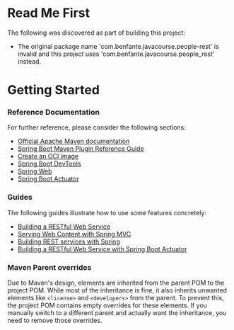 # Read Me First
The following was discovered as part of building this project:

* The original package name 'com.benfante.javacourse.people-rest' is invalid and this project uses 'com.benfante.javacourse.people_rest' instead.

# Getting Started

### Reference Documentation
For further reference, please consider the following sections:

* [Official Apache Maven documentation](https://maven.apache.org/guides/index.html)
* [Spring Boot Maven Plugin Reference Guide](https://docs.spring.io/spring-boot/3.3.4/maven-plugin)
* [Create an OCI image](https://docs.spring.io/spring-boot/3.3.4/maven-plugin/build-image.html)
* [Spring Boot DevTools](https://docs.spring.io/spring-boot/docs/3.3.4/reference/htmlsingle/index.html#using.devtools)
* [Spring Web](https://docs.spring.io/spring-boot/docs/3.3.4/reference/htmlsingle/index.html#web)
* [Spring Boot Actuator](https://docs.spring.io/spring-boot/docs/3.3.4/reference/htmlsingle/index.html#actuator)

### Guides
The following guides illustrate how to use some features concretely:

* [Building a RESTful Web Service](https://spring.io/guides/gs/rest-service/)
* [Serving Web Content with Spring MVC](https://spring.io/guides/gs/serving-web-content/)
* [Building REST services with Spring](https://spring.io/guides/tutorials/rest/)
* [Building a RESTful Web Service with Spring Boot Actuator](https://spring.io/guides/gs/actuator-service/)

### Maven Parent overrides

Due to Maven's design, elements are inherited from the parent POM to the project POM.
While most of the inheritance is fine, it also inherits unwanted elements like `<license>` and `<developers>` from the parent.
To prevent this, the project POM contains empty overrides for these elements.
If you manually switch to a different parent and actually want the inheritance, you need to remove those overrides.

